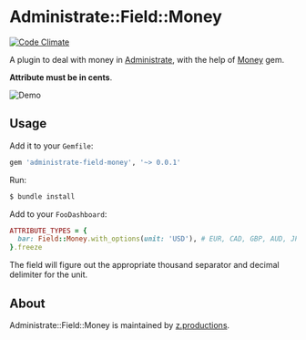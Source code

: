 # Administrate::Field::Money

[![Code Climate](https://codeclimate.com/github/z-productions/administrate-field-money/badges/gpa.svg)](https://codeclimate.com/github/z-productions/administrate-field-money)

A plugin to deal with money in [Administrate], with the help of [Money] gem.

**Attribute must be in cents**.

![Demo](https://raw.githubusercontent.com/z-productions/administrate-field-money/master/demo.gif)

## Usage

Add it to your `Gemfile`:

```ruby
gem 'administrate-field-money', '~> 0.0.1'
```

Run:

```bash
$ bundle install
```

Add to your `FooDashboard`:

```ruby
ATTRIBUTE_TYPES = {
  bar: Field::Money.with_options(unit: 'USD'), # EUR, CAD, GBP, AUD, JPY, ...
}.freeze
```
The field will figure out the appropriate thousand separator and decimal delimiter for the unit.

## About

Administrate::Field::Money is maintained by [z.productions].

[Administrate]: https://github.com/thoughtbot/administrate
[Money]: https://github.com/RubyMoney/money
[z.productions]: https://www.z.productions/
